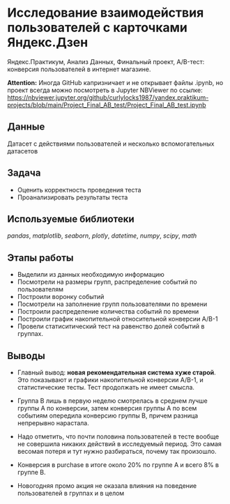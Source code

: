 # Исследование взаимодействия пользователей с карточками Яндекс.Дзен

Яндекс.Практикум, Анализ Данных, Финальный проект, A/B-тест: конверсия пользователей в интернет магазине.

__Attention:__ Иногда GitHub капризничает и не открывает файлы .ipynb, но проект всегда можно посмотреть в Jupyter NBViewer по ссылке: https://nbviewer.jupyter.org/github/curlylocks1987/yandex.praktikum-projects/blob/main/Project_Final_AB_test/Project_Final_AB_test.ipynb


## Данные

Датасет с действиями пользователей и несколько вспомогательных датасетов

## Задача

- Оценить корректность проведения теста
- Проанализировать результаты теста

## Используемые библиотеки
*pandas*, *matplotlib*, *seaborn*, *plotly*, *datetime*, *numpy*, *scipy*, *math*


## Этапы работы

- Выделили из данных необходимую информацию
- Посмотрели на размеры групп, распределение событий по пользователям
- Построили воронку событий
- Посмотрели на заполнение групп пользователями по времени
- Построили распределение количества событий по времени
- Построили график накопительной относительной конверсии A/B-1
- Провели статиситический тест на равенство долей событий в группах.

## Выводы

- Главный вывод: __новая рекомендательная система хуже старой__. Это показывают и графики накопительной конверсии A/B-1, и статистические тесты. Тест продолжать не имеет смысла.

- Группа B лишь в первую неделю смотрелась в среднем лучше группы A по конверсии, затем конверсия группы A по всем событиям опередила конверсию группы B, причем разница непрерывно нарастала.

- Надо отметить, что почти половина пользователей в тесте вообще не совершила никаких действий в исследуемый период. Это самая весомая потеря и тут нужно разбираться, почему так произошло.

- Конверсия в purchase в итоге около 20% по группе A и всего 8% в группе B.

- Новогодняя промо акция не оказала влияния на поведение пользователей в группах и в целом

